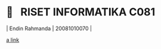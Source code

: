 <h1> 🔰 &nbsp; RISET INFORMATIKA C081 </h1>
| Endin Rahmanda | 20081010070 |

[a link](https://github.com/donxuiqote/riset_informatika_c081/README.md)
